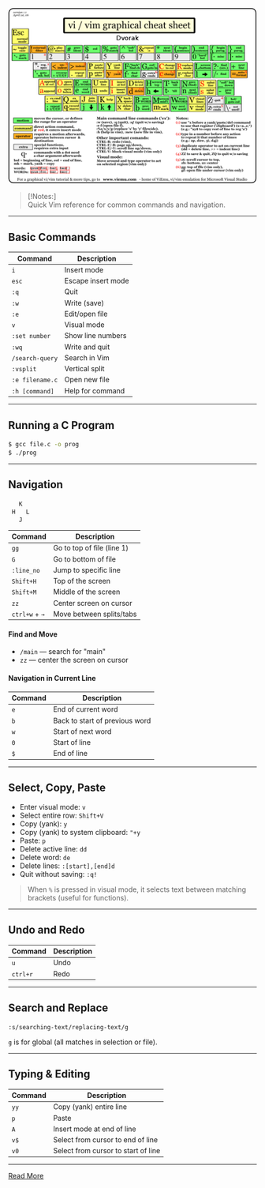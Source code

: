 ![Vim Key Bindings](./vim_key_bindings.png)

> [!Notes:]  
> Quick Vim reference for common commands and navigation.

---

## Basic Commands

| Command         | Description                    |
| --------------- | ----------------------------- |
| `i`             | Insert mode                    |
| `esc`           | Escape insert mode             |
| `:q`            | Quit                           |
| `:w`            | Write (save)                   |
| `:e`            | Edit/open file                 |
| `v`             | Visual mode                    |
| `:set number`   | Show line numbers              |
| `:wq`           | Write and quit                 |
| `/search-query` | Search in Vim                  |
| `:vsplit`       | Vertical split                 |
| `:e filename.c` | Open new file                  |
| `:h [command]`  | Help for command               |

---

## Running a C Program

```sh
$ gcc file.c -o prog
$ ./prog
```

---

## Navigation

```
   K
 H   L
   J
```

| Command           | Description                                 |
| ----------------- | ------------------------------------------- |
| `gg`              | Go to top of file (line 1)                  |
| `G`               | Go to bottom of file                        |
| `:line_no`        | Jump to specific line                       |
| `Shift+H`         | Top of the screen                           |
| `Shift+M`         | Middle of the screen                        |
| `zz`              | Center screen on cursor                     |
| `ctrl+w` + `→`    | Move between splits/tabs                    |

#### Find and Move

- `/main` — search for "main"
- `zz` — center the screen on cursor

#### Navigation in Current Line

| Command | Description                      |
| ------- | -------------------------------- |
| `e`     | End of current word              |
| `b`     | Back to start of previous word   |
| `w`     | Start of next word               |
| `0`     | Start of line                    |
| `$`     | End of line                      |

---

## Select, Copy, Paste

- Enter visual mode: `v`
- Select entire row: `Shift+V`
- Copy (yank): `y`
- Copy (yank) to system clipboard: `"+y`
- Paste: `p`
- Delete active line: `dd`
- Delete word: `de`
- Delete lines: `:[start],[end]d`
- Quit without saving: `:q!`

> When `%` is pressed in visual mode, it selects text between matching brackets (useful for functions).

---

## Undo and Redo

| Command         | Description |
| --------------- | ----------- |
| `u`             | Undo        |
| `ctrl+r`        | Redo        |

---

## Search and Replace

```vim
:s/searching-text/replacing-text/g
```
`g` is for global (all matches in selection or file).

---

## Typing & Editing

| Command | Description                                         |
| ------- | --------------------------------------------------- |
| `yy`    | Copy (yank) entire line                             |
| `p`     | Paste                                               |
| `A`     | Insert mode at end of line                          |
| `v$`    | Select from cursor to end of line                   |
| `v0`    | Select from cursor to start of line                 |

---

[Read More](https://www.vim.org/docs.php)
